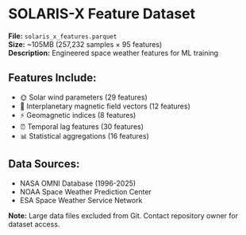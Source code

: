 # SOLARIS-X Feature Dataset

**File:** `solaris_x_features.parquet`  
**Size:** ~105MB (257,232 samples × 95 features)  
**Description:** Engineered space weather features for ML training

## Features Include:
- 🌞 Solar wind parameters (29 features)
- 🧲 Interplanetary magnetic field vectors (12 features) 
- ⚡ Geomagnetic indices (8 features)
- ⏰ Temporal lag features (30 features)
- 📊 Statistical aggregations (16 features)

## Data Sources:
- NASA OMNI Database (1996-2025)
- NOAA Space Weather Prediction Center
- ESA Space Weather Service Network

**Note:** Large data files excluded from Git. Contact repository owner for dataset access.
